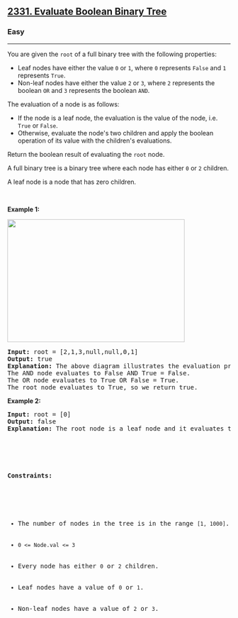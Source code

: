 <h2><a href="https://leetcode.com/problems/evaluate-boolean-binary-tree/">2331. Evaluate Boolean Binary Tree</a></h2><h3>Easy</h3><hr><div><p>You are given the <code>root</code> of a full binary tree with the following properties:

- Leaf nodes have either the value <code>0</code> or <code>1</code>, where <code>0</code> represents <code>False</code> and <code>1</code> represents <code>True</code>.
- Non-leaf nodes have either the value <code>2</code> or <code>3</code>, where <code>2</code> represents the boolean <code>OR</code> and <code>3</code> represents the boolean <code>AND</code>.

The evaluation of a node is as follows:
- If the node is a leaf node, the evaluation is the value of the node, i.e. <code>True</code> or <code>False</code>.
- Otherwise, evaluate the node's two children and apply the boolean operation of its value with the children's evaluations.

Return the boolean result of evaluating the <code>root</code> node.

A full binary tree is a binary tree where each node has either <code>0</code> or <code>2</code> children.

A leaf node is a node that has zero children.

<p>&nbsp;</p>
<p><strong>Example 1:</strong></p>
<img alt="" src="https://assets.leetcode.com/uploads/2022/05/16/example1drawio1.png" style="width: 400px; height: 277px;">
<pre><strong>Input:</strong> root = [2,1,3,null,null,0,1]
<strong>Output:</strong> true
<strong>Explanation:</strong> The above diagram illustrates the evaluation process.
The AND node evaluates to False AND True = False.
The OR node evaluates to True OR False = True.
The root node evaluates to True, so we return true.
</pre>

<p><strong>Example 2:</strong></p>
<pre><strong>Input:</strong> root = [0]
<strong>Output:</strong> false
<strong>Explanation:</strong> The root node is a leaf node and it evaluates to false, so we return false.

<p>&nbsp;</p>
<p><strong>Constraints:</strong></p>

<ul>
	<li>The number of nodes in the tree is in the range <code>[1, 1000]</code>.</li>
	<li><code>0 <= Node.val <= 3</code></li>
    <li>Every node has either <code>0</code> or <code>2</code> children.</li>
    <li>Leaf nodes have a value of <code>0</code> or <code>1</code>.</li>
    <li>Non-leaf nodes have a value of <code>2</code> or <code>3</code>.</li>
</ul>
</div>